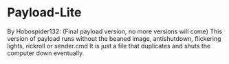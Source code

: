 # Payload-Lite
By Hobospider132: (Final payload version, no more versions will come)
This version of payload runs without the beaned image, antishutdown, flickering lights, rickroll or sender.cmd
It is just a file that duplicates and shuts the computer down eventually. 
